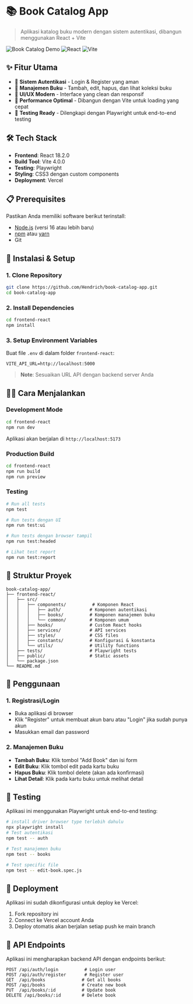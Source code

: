 # 📚 Book Catalog App

> Aplikasi katalog buku modern dengan sistem autentikasi, dibangun menggunakan React + Vite

![Book Catalog Demo](https://img.shields.io/badge/Status-Active-brightgreen) ![React](https://img.shields.io/badge/React-18.2.0-blue) ![Vite](https://img.shields.io/badge/Vite-4.0.0-646CFF)

## ✨ Fitur Utama

- 🔐 **Sistem Autentikasi** - Login & Register yang aman
- 📖 **Manajemen Buku** - Tambah, edit, hapus, dan lihat koleksi buku
- 🎨 **UI/UX Modern** - Interface yang clean dan responsif
- 🚀 **Performance Optimal** - Dibangun dengan Vite untuk loading yang cepat
- 🧪 **Testing Ready** - Dilengkapi dengan Playwright untuk end-to-end testing

## 🛠️ Tech Stack

- **Frontend**: React 18.2.0
- **Build Tool**: Vite 4.0.0
- **Testing**: Playwright
- **Styling**: CSS3 dengan custom components
- **Deployment**: Vercel

## 📋 Prerequisites

Pastikan Anda memiliki software berikut terinstall:

- [Node.js](https://nodejs.org/) (versi 16 atau lebih baru)
- [npm](https://www.npmjs.com/) atau [yarn](https://yarnpkg.com/)
- Git

## 🚀 Instalasi & Setup

### 1. Clone Repository

```bash
git clone https://github.com/Hendrich/book-catalog-app.git
cd book-catalog-app
```

### 2. Install Dependencies

```bash
cd frontend-react
npm install
```

### 3. Setup Environment Variables

Buat file `.env` di dalam folder `frontend-react`:

```env
VITE_API_URL=http://localhost:5000
```

> **Note**: Sesuaikan URL API dengan backend server Anda

## 🏃‍♂️ Cara Menjalankan

### Development Mode

```bash
cd frontend-react
npm run dev
```

Aplikasi akan berjalan di `http://localhost:5173`

### Production Build

```bash
cd frontend-react
npm run build
npm run preview
```

### Testing

```bash
# Run all tests
npm test

# Run tests dengan UI
npm run test:ui

# Run tests dengan browser tampil
npm run test:headed

# Lihat test report
npm run test:report
```

## 📁 Struktur Proyek

```
book-catalog-app/
├── frontend-react/
│   ├── src/
│   │   ├── components/          # Komponen React
│   │   │   ├── auth/           # Komponen autentikasi
│   │   │   ├── books/          # Komponen manajemen buku
│   │   │   └── common/         # Komponen umum
│   │   ├── hooks/              # Custom React hooks
│   │   ├── services/           # API services
│   │   ├── styles/             # CSS files
│   │   ├── constants/          # Konfigurasi & konstanta
│   │   └── utils/              # Utility functions
│   ├── tests/                  # Playwright tests
│   ├── public/                 # Static assets
│   └── package.json
└── README.md
```

## 🎯 Penggunaan

### 1. Registrasi/Login

- Buka aplikasi di browser
- Klik "Register" untuk membuat akun baru atau "Login" jika sudah punya akun
- Masukkan email dan password

### 2. Manajemen Buku

- **Tambah Buku**: Klik tombol "Add Book" dan isi form
- **Edit Buku**: Klik tombol edit pada kartu buku
- **Hapus Buku**: Klik tombol delete (akan ada konfirmasi)
- **Lihat Detail**: Klik pada kartu buku untuk melihat detail

## 🧪 Testing

Aplikasi ini menggunakan Playwright untuk end-to-end testing:

```bash
# install driver browser type terlebih dahulu
npx playwright install
# Test autentikasi
npm test -- auth

# Test manajemen buku
npm test -- books

# Test specific file
npm test -- edit-book.spec.js
```

## 🚢 Deployment

Aplikasi ini sudah dikonfigurasi untuk deploy ke Vercel:

1. Fork repository ini
2. Connect ke Vercel account Anda
3. Deploy otomatis akan berjalan setiap push ke main branch

## 📝 API Endpoints

Aplikasi ini mengharapkan backend API dengan endpoints berikut:

```
POST /api/auth/login          # Login user
POST /api/auth/register       # Register user
GET  /api/books              # Get all books
POST /api/books              # Create new book
PUT  /api/books/:id          # Update book
DELETE /api/books/:id        # Delete book
```
